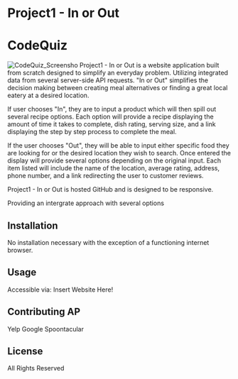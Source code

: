 # Project1 - In or Out
# CodeQuiz
![CodeQuiz_Screensho](./assets/images/CodeQuizScreenshot.PNG?raw=true "Code Quiz")
Project1 - In or Out is a website application built from scratch designed to simplify an everyday problem. Utilizing integrated data from several server-side API requests. "In or Out" simplifies the decision making between creating meal alternatives or finding a great local eatery at a desired location. 

If user chooses "In", they are to input a product which will then spill out several recipe options. Each option will provide a recipe displaying the amount of time it takes to complete, dish rating, serving size, and a link displaying the step by step process to complete the meal. 

If the user chooses "Out", they will be able to input either specific food they are looking for or the desired location they wish to search. Once entered the display will provide several options depending on the original input. Each item listed will include the name of the location, average rating, address, phone number, and a link redirecting the user to customer reviews. 

Project1 - In or Out is hosted GitHub and is designed to be responsive. 


Providing an intergrate approach with several options 

## Installation
No installation necessary with the exception of a functioning internet browser.

## Usage
Accessible via:
Insert Website Here!

## Contributing AP
Yelp
Google
Spoontacular

## License
All Rights Reserved
